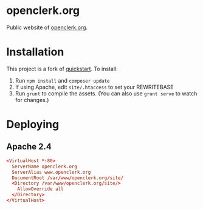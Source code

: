 # openclerk.org

Public website of [openclerk.org](http://openclerk.org).

# Installation

This project is a fork of [quickstart](https://github.com/soundasleep/quickstart). To install:

1. Run `npm install` and `composer update`
2. If using Apache, edit `site/.htaccess` to set your REWRITEBASE
3. Run `grunt` to compile the assets. (You can also use `grunt serve` to watch for changes.)

# Deploying

## Apache 2.4

```conf
<VirtualHost *:80>
  ServerName openclerk.org
  ServerAlias www.openclerk.org
  DocumentRoot /var/www/openclerk.org/site/
  <Directory /var/www/openclerk.org/site/>
    AllowOverride all
  </Directory>
</VirtualHost>
```
